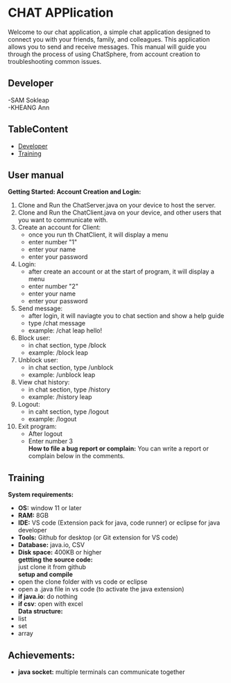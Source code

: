 # CHAT APPlication 
Welcome to our chat application, a simple chat application designed to connect you with your friends, family, and colleagues. This application allows you to send and receive messages. This manual will guide you through the process of using ChatSphere, from account creation to troubleshooting common issues.   
## Developer
-SAM Sokleap  
-KHEANG Ann  
## TableContent  
- [Developer](#Developer)
- [Training](#Training)
## User manual  
**Getting Started: Account Creation and Login:**
1. Clone and Run the ChatServer.java on your device to host the server.   
2. Clone and Run the ChatClient.java on your device, and other users that you want to communicate with. 
3. Create an account for Client:  
    - once you run th ChatClient, it will display a menu  
    - enter number "1"  
    - enter your name  
    - enter your password  
4. Login:  
    - after create an account or at the start of program, it will display a menu  
    - enter number "2"  
    - enter your name  
    - enter your password  
5. Send message:  
    - after login, it will naviagte you to chat section and show a help guide  
    - type /chat <username> message  
    - example: /chat leap hello!  
6. Block user:  
    - in chat section, type /block <username>  
    - example: /block leap  
7. Unblock user:  
    - in chat section, type /unblock <username>  
    - example: /unblock leap  
8. View chat history:  
    - in chat section, type /history <username>  
    - example: /history leap  
9. Logout:  
    - in caht section, type /logout  
    - example: /logout  
10. Exit program:  
    - After logout
    - Enter number 3  
**How to file a bug report or complain:**
You can write a report or complain below in the comments.  
## Training
**System requirements:**  
  - **OS:** window 11 or later  
  - **RAM:** 8GB  
  - **IDE:** VS code (Extension pack for java, code runner) or eclipse for java developer  
  - **Tools:** Github for desktop (or Git extension for VS code)  
  - **Database:** java.io, CSV  
  - **Disk space:** 400KB or higher  
**gettting the source code:**  
just clone it from github  
**setup and compile**    
- open the clone folder with vs code or eclipse  
- open a .java file in vs code (to activate the java extension)  
- **if java.io**: do nothing  
- **if csv**: open with excel  
**Data structure:**     
- list  
- set  
- array  
## Achievements:
  - **java socket:** multiple terminals can communicate together  


